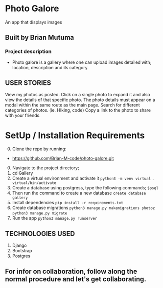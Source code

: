 # Photo Galore
 An app that displays images

## Built by Brian Mutuma

### Project description
- Photo galore is a gallery where one can upload images detailed with; location, description and its category.

## USER STORIES
View my photos as posted.
Click on a single photo to expand it and also view the details of that specific photo. The photo details must appear on a modal within the same route as the main page.
Search for different categories of photos. (ie. HIking, code)
Copy a link to the photo to share with your friends.

# SetUp / Installation Requirements
0. Clone the repo by running:
- https://github.com/Brian-M-code/photo-galore.git
0. Navigate to the project directory;
1. cd Gallery
1. Create a virtual environment and activate it
`python3 -m venv virtual`
`. virtual/bin/activate`
2. Create a database using postgress, type the following commands;
`$psql`
3. Then run the command to create a new database
`create database gallery`
4. Install dependencies
`pip install -r requirements.txt`
5. Create database migrations
`python3 manage.py makemigrations photoz`
`python3 manage.py migrate`
6. Run the app
`python3 manage.py runserver`

## TECHNOLOGIES USED
1. Django
4. Bootstrap
3. Postgres

## For infor on collaboration, follow along the normal procedure and let's get collaborating.

